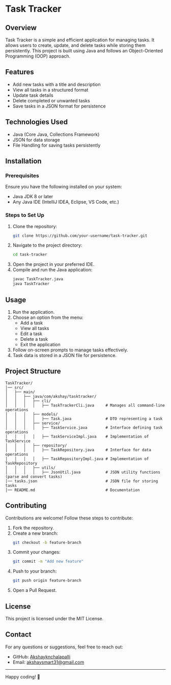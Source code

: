 # Task Tracker

## Overview
Task Tracker is a simple and efficient application for managing tasks. It allows users to create, update, and delete tasks while storing them persistently. This project is built using Java and follows an Object-Oriented Programming (OOP) approach.

## Features
- Add new tasks with a title and description
- View all tasks in a structured format
- Update task details
- Delete completed or unwanted tasks
- Save tasks in a JSON format for persistence

## Technologies Used
- Java (Core Java, Collections Framework)
- JSON for data storage
- File Handling for saving tasks persistently

## Installation
### Prerequisites
Ensure you have the following installed on your system:
- Java JDK 8 or later
- Any Java IDE (IntelliJ IDEA, Eclipse, VS Code, etc.)

### Steps to Set Up
1. Clone the repository:
   ```sh
   git clone https://github.com/your-username/task-tracker.git
   ```
2. Navigate to the project directory:
   ```sh
   cd task-tracker
   ```
3. Open the project in your preferred IDE.
4. Compile and run the Java application:
   ```sh
   javac TaskTracker.java
   java TaskTracker
   ```

## Usage
1. Run the application.
2. Choose an option from the menu:
   - Add a task
   - View all tasks
   - Edit a task
   - Delete a task
   - Exit the application
3. Follow on-screen prompts to manage tasks effectively.
4. Task data is stored in a JSON file for persistence.

## Project Structure
```
TaskTracker/
│── src/
│   ├── main/
│   │   ├── java/com/akshay/tasktracker/
│   │   │   ├── cli/
│   │   │   │   ├── TaskTrackerCli.java     # Manages all command-line operations
│   │   │   ├── models/
│   │   │   │   ├── Task.java               # DTO representing a task
│   │   │   ├── service/
│   │   │   │   ├── TaskService.java        # Interface defining task operations
│   │   │   │   ├── TaskServiceImpl.java    # Implementation of TaskService
│   │   │   ├── repository/
│   │   │   │   ├── TaskRepository.java     # Interface for data operations
│   │   │   │   ├── TaskRepositoryImpl.java # Implementation of TaskRepository
│   │   │   ├── utils/
│   │   │   │   ├── JsonUtil.java           # JSON utility functions (parse and convert tasks)
│── tasks.json                              # JSON file for storing tasks
│── README.md                               # Documentation
```

## Contributing
Contributions are welcome! Follow these steps to contribute:
1. Fork the repository.
2. Create a new branch:
   ```sh
   git checkout -b feature-branch
   ```
3. Commit your changes:
   ```sh
   git commit -m "Add new feature"
   ```
4. Push to your branch:
   ```sh
   git push origin feature-branch
   ```
5. Open a Pull Request.

## License
This project is licensed under the MIT License.

## Contact
For any questions or suggestions, feel free to reach out:
- GitHub: [Akshayknchalapalli](https://github.com/Akshayknchalapalli)
- Email: akshaysmart31@gmail.com

---
Happy coding! 🚀

